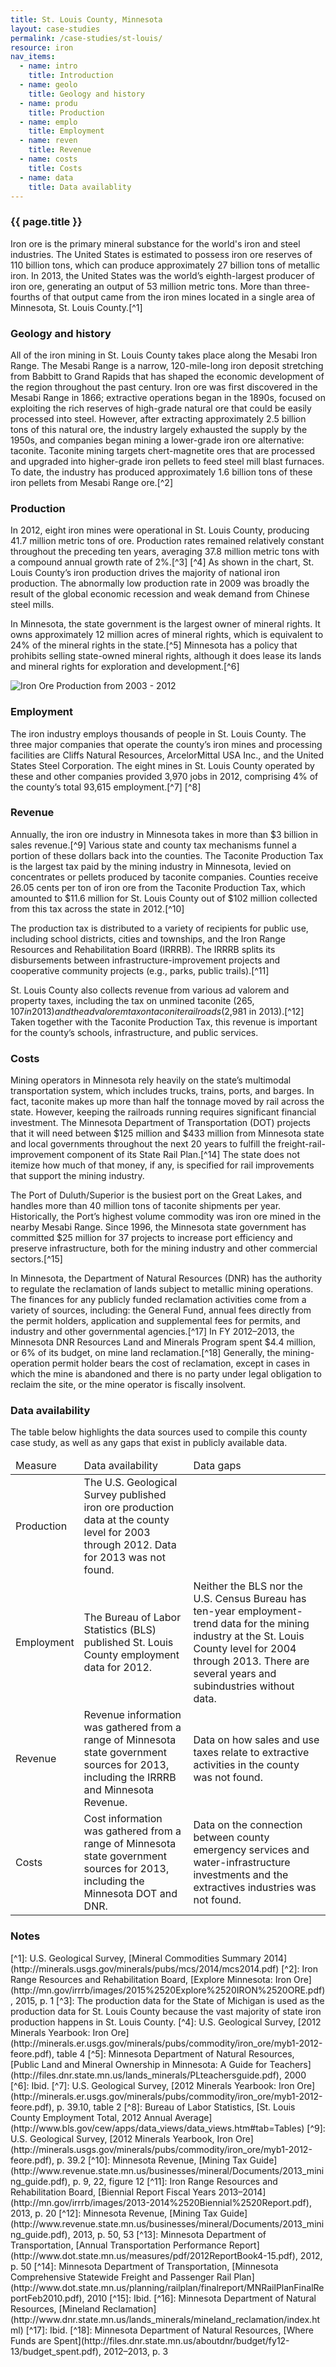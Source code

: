 ```yaml
---
title: St. Louis County, Minnesota
layout: case-studies
permalink: /case-studies/st-louis/
resource: iron
nav_items:
  - name: intro
    title: Introduction
  - name: geolo
    title: Geology and history
  - name: produ
    title: Production
  - name: emplo
    title: Employment
  - name: reven
    title: Revenue
  - name: costs
    title: Costs
  - name: data
    title: Data availablity
---
```


<h3><a name="intro" class="case_studies_content-heading js-cs_section">{{ page.title }}</a></h3>

Iron ore is the primary mineral substance for the world's iron and steel industries. The United States is estimated to possess iron ore reserves of 110 billion tons, which can produce approximately 27 billion tons of metallic iron. In 2013, the United States was the world’s eighth-largest producer of iron ore, generating an output of 53 million metric tons. More than three-fourths of that output came from the iron mines located in a single area of Minnesota, St. Louis County.[^1]

<h3><a name="geolo" class="case_studies_content-heading js-cs_section">Geology and history</a></h3>

All of the iron mining in St. Louis County takes place along the Mesabi Iron Range. The Mesabi Range is a narrow, 120-mile-long iron deposit stretching from Babbitt to Grand Rapids that has shaped the economic development of the region throughout the past century. Iron ore was first discovered in the Mesabi Range in 1866; extractive operations began in the 1890s, focused on exploiting the rich reserves of high-grade natural ore that could be easily processed into steel. However, after extracting approximately 2.5 billion tons of this natural ore, the industry largely exhausted the supply by the 1950s, and companies began mining a lower-grade iron ore alternative: taconite. Taconite mining targets chert-magnetite ores that are processed and upgraded into higher-grade iron pellets to feed steel mill blast furnaces. To date, the industry has produced approximately 1.6 billion tons of these iron pellets from Mesabi Range ore.[^2]

<h3><a name="produ" class="case_studies_content-heading js-cs_section">Production</a></h3>

In 2012, eight iron mines were operational in St. Louis County, producing 41.7 million metric tons of ore. Production rates remained relatively constant throughout the preceding ten years, averaging 37.8 million metric tons with a compound annual growth rate of 2%.[^3] [^4] As shown in the chart, St. Louis County’s iron production drives the majority of national iron production. The abnormally low production rate in 2009 was broadly the result of the global economic recession and weak demand from Chinese steel mills.

In Minnesota, the state government is the largest owner of mineral rights. It owns approximately 12 million acres of mineral rights, which is equivalent to 24% of the mineral rights in the state.[^5] Minnesota has a policy that prohibits selling state-owned mineral rights, although it does lease its lands and mineral rights for exploration and development.[^6]

<img src="{{ site.baseurl }}/img/counties/mn-production.png" alt="Iron Ore Production from 2003 - 2012" class="case_studies_content-graph">

<h3><a name="emplo" class="case_studies_content-heading js-cs_section">Employment</a></h3>

The iron industry employs thousands of people in St. Louis County. The three major companies that operate the county’s iron mines and processing facilities are Cliffs Natural Resources, ArcelorMittal USA Inc., and the United States Steel Corporation. The eight mines in St. Louis County operated by these and other companies provided 3,970 jobs in 2012, comprising 4% of the county’s total 93,615 employment.[^7] [^8]

<h3><a name="reven" class="case_studies_content-heading js-cs_section">Revenue</a></h3>

Annually, the iron ore industry in Minnesota takes in more than $3 billion in sales revenue.[^9] Various state and county tax mechanisms funnel a portion of these dollars back into the counties. The Taconite Production Tax is the largest tax paid by the mining industry in Minnesota, levied on concentrates or pellets produced by taconite companies. Counties receive 26.05 cents per ton of iron ore from the Taconite Production Tax, which amounted to $11.6 million for St. Louis County out of $102 million collected from this tax across the state in 2012.[^10]

The production tax is distributed to a variety of recipients for public use, including school districts, cities and townships, and the Iron Range Resources and Rehabilitation Board (IRRRB). The IRRRB splits its disbursements between infrastructure-improvement projects and cooperative community projects (e.g., parks, public trails).[^11]

St. Louis County also collects revenue from various ad valorem and property taxes, including the tax on unmined taconite ($265,107 in 2013) and the ad valorem tax on taconite railroads ($2,981 in 2013).[^12] Taken together with the Taconite Production Tax, this revenue is important for the county’s schools, infrastructure, and public services.

<h3><a name="costs" class="case_studies_content-heading js-cs_section">Costs</a></h3>

Mining operators in Minnesota rely heavily on the state’s multimodal transportation system, which includes trucks, trains, ports, and barges. In fact, taconite makes up more than half the tonnage moved by rail across the state. However, keeping the railroads running requires significant financial investment. The Minnesota Department of Transportation (DOT) projects that it will need between $125 million and $433 million from Minnesota state and local governments throughout the next 20 years to fulfill the freight-rail-improvement component of its State Rail Plan.[^14] The state does not itemize how much of that money, if any, is specified for rail improvements that support the mining industry.

The Port of Duluth/Superior is the busiest port on the Great Lakes, and handles more than 40 million tons of taconite shipments per year. Historically, the Port’s highest volume commodity was iron ore mined in the nearby Mesabi Range. Since 1996, the Minnesota state government has committed $25 million for 37 projects to increase port efficiency and preserve infrastructure, both for the mining industry and other commercial sectors.[^15]

In Minnesota, the Department of Natural Resources (DNR) has the authority to regulate the reclamation of lands subject to metallic mining operations. The finances for any publicly funded reclamation activities come from a variety of sources, including: the General Fund, annual fees directly from the permit holders, application and supplemental fees for permits, and industry and other governmental agencies.[^17] In FY 2012–2013, the Minnesota DNR Resources Land and Minerals Program spent $4.4 million, or 6% of its budget, on mine land reclamation.[^18] Generally, the mining-operation permit holder bears the cost of reclamation, except in cases in which the mine is abandoned and there is no party under legal obligation to reclaim the site, or the mine operator is fiscally insolvent.

<h3><a name="data" class="case_studies_content-heading js-cs_section">Data availability</a></h3>

The table below highlights the data sources used to compile this county case study, as well as any gaps that exist in publicly available data.

<table>
  <thead>
    <tr>
      <td>Measure</td>
      <td>Data availability</td>
      <td>Data gaps</td>
    </tr>
  </thead>
  <tbody>
    <tr>
      <td>Production</td>
      <td>The U.S. Geological Survey published iron ore production data at the county level for 2003 through 2012. Data for 2013 was not found.</td>
      <td></td>
    </tr>
    <tr>
      <td>Employment</td>
      <td>The Bureau of Labor Statistics (BLS) published St. Louis County employment data for 2012.</td>
      <td>Neither the BLS nor the U.S. Census Bureau has ten-year employment-trend data for the mining industry at the St. Louis County level for 2004 through 2013. There are several years and subindustries without data.</td>
    </tr>
    <tr>
      <td>Revenue</td>
      <td>Revenue information was gathered from a range of Minnesota state government sources for 2013, including the IRRRB and Minnesota Revenue.</td>
      <td>Data on how sales and use taxes relate to extractive activities in the county was not found.</td>
    </tr>
    <tr>
      <td>Costs</td>
      <td>Cost information was gathered from a range of Minnesota state government sources for 2013, including the Minnesota DOT and DNR.</td>
      <td>Data on the connection between county emergency services and water-infrastructure investments and the extractives industries was not found.</td>
    </tr>
  </tbody>
</table>

<h3 class="case_studies_content-heading">Notes</h3>
[^1]:  U.S. Geological Survey, [Mineral Commodities Summary 2014](http://minerals.usgs.gov/minerals/pubs/mcs/2014/mcs2014.pdf)
[^2]: Iron Range Resources and Rehabilitation Board, [Explore Minnesota: Iron Ore](http://mn.gov/irrrb/images/2015%2520Explore%2520IRON%2520ORE.pdf), 2015, p. 1
[^3]: The production data for the State of Michigan is used as the production data for St. Louis County because the vast majority of state iron production happens in St. Louis County.
[^4]: U.S. Geological Survey, [2012 Minerals Yearbook: Iron Ore](http://minerals.er.usgs.gov/minerals/pubs/commodity/iron_ore/myb1-2012-feore.pdf), table 4
[^5]: Minnesota Department of Natural Resources, [Public Land and Mineral Ownership in Minnesota: A Guide for Teachers](http://files.dnr.state.mn.us/lands_minerals/PLteachersguide.pdf), 2000
[^6]: Ibid.
[^7]: U.S. Geological Survey, [2012 Minerals Yearbook: Iron Ore](http://minerals.er.usgs.gov/minerals/pubs/commodity/iron_ore/myb1-2012-feore.pdf), p. 39.10, table 2
[^8]: Bureau of Labor Statistics, [St. Louis County Employment Total, 2012 Annual Average](http://www.bls.gov/cew/apps/data_views/data_views.htm#tab=Tables)
[^9]: U.S. Geological Survey, [2012 Minerals Yearbook, Iron Ore](http://minerals.usgs.gov/minerals/pubs/commodity/iron_ore/myb1-2012-feore.pdf), p. 39.2
[^10]: Minnesota Revenue, [Mining Tax Guide](http://www.revenue.state.mn.us/businesses/mineral/Documents/2013_mining_guide.pdf), p. 9, 22, figure 12
[^11]: Iron Range Resources and Rehabilitation Board, [Biennial Report Fiscal Years 2013–2014](http://mn.gov/irrrb/images/2013-2014%2520Biennial%2520Report.pdf), 2013, p. 20
[^12]: Minnesota Revenue, [Mining Tax Guide](http://www.revenue.state.mn.us/businesses/mineral/Documents/2013_mining_guide.pdf), 2013, p. 50, 53
[^13]: Minnesota Department of Transportation, [Annual Transportation Performance Report](http://www.dot.state.mn.us/measures/pdf/2012ReportBook4-15.pdf), 2012, p. 50
[^14]: Minnesota Department of Transportation, [Minnesota Comprehensive Statewide Freight and Passenger Rail Plan](http://www.dot.state.mn.us/planning/railplan/finalreport/MNRailPlanFinalReportFeb2010.pdf), 2010
[^15]: Ibid.
[^16]: Minnesota Department of Natural Resources, [Mineland Reclamation](http://www.dnr.state.mn.us/lands_minerals/mineland_reclamation/index.html)
[^17]: Ibid.
[^18]: Minnesota Department of Natural Resources, [Where Funds are Spent](http://files.dnr.state.mn.us/aboutdnr/budget/fy12-13/budget_spent.pdf), 2012–2013, p. 3

